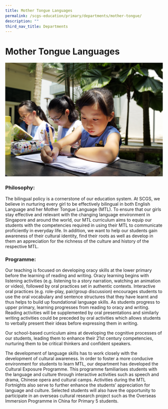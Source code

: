 ```yaml
---
title: Mother Tongue Languages
permalink: /scgs-education/primary/departments/mother-tongue/
description: ""
third_nav_title: Departments
---
```

# **Mother Tongue Languages**

![](/images/SCGS-0114-1.jpg)

### Philosophy:

The bilingual policy is a cornerstone of our education system. At SCGS, we believe in nurturing every girl to be effectively bilingual in both English Language and her Mother Tongue Language (MTL). To ensure that our girls stay effective and relevant with the changing language environment in Singapore and around the world, our MTL curriculum aims to equip our students with the competencies required in using their MTL to communicate proficiently in everyday life. In addition, we want to help our students gain awareness of their cultural identity, find their roots as well as develop in them an appreciation for the richness of the culture and history of the respective MTL.

### Programme:

Our teaching is focused on developing oracy skills at the lower primary before the learning of reading and writing. Oracy learning begins with listening activities (e.g. listening to a story narration, watching an animation or video), followed by oral practices set in authentic contexts. Interactive oral practices (e.g. role-play, pair/group discussion) encourages students to use the oral vocabulary and sentence structures that they have learnt and thus helps to build up foundational language skills. As students progress to upper primary, learning progresses from reading to oracy and writing. Reading activities will be supplemented by oral presentations and similarly writing activities could be preceded by oral activities which allows students to verbally present their ideas before expressing them in writing.

Our school-based curriculum aims at developing the cognitive processes of our students, leading them to enhance their 21st century competencies, nurturing them to be critical thinkers and confident speakers.

The development of language skills has to work closely with the development of cultural awareness. In order to foster a more conducive environment for students to learn MTL, our department has developed the Cultural Exposure Programme. This programme familiarises students with the language and culture through interactive activities such as speech and drama, Chinese opera and cultural camps. Activities during the MTL Fortnights also serve to further enhance the students’ appreciation for language and culture. Selected students will also have the opportunity to participate in an overseas cultural research project such as the Overseas Immersion Programme in China for Primary 5 students.